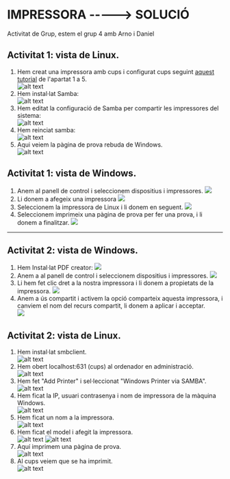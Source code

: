 # IMPRESSORA -----> SOLUCIÓ
Activitat de Grup, estem el grup 4 amb Arno i Daniel
## Activitat 1: vista de Linux.
1. Hem creat una impressora amb cups i configurat cups seguint [aquest tutorial](https://github.com/XaSaFa/MP04/blob/main/uf3/compartir_impresora_linux.md) de l'apartat 1 a 5. <br>
![alt text](image.png)
2. Hem instal·lat Samba: <br>
![alt text](image-1.png)
3. Hem editat la configuració de Samba per compartir les impressores del sistema: <br>
![alt text](image-2.png)
4. Hem reinciat samba: <br>
![alt text](image-3.png)
5. Aqui veiem la pàgina de prova rebuda de Windows. <br>
![alt text](image-4.png)

## Activitat 1: vista de Windows.
1. Anem al panell de control i seleccionem dispositius i impressores.
![](panelcontrolç.JPG)
2. Li donem a afegeix una impressora
![](Captura12.JPG)
3. Seleccionem la impressora de Linux i li donem en seguent.
![](Captura7.JPG)
4. Seleccionem imprimeix una pàgina de prova per fer una prova, i li donem a finalitzar.
![](Captura8.JPG)

---------------

## Activitat 2: vista de Windows. 
1. Hem Instal·lat PDF creator:
![](Captura.JPG)
2. Anem a al panell de control i seleccionem dispositius i impressores.
![](panelcontrolç.JPG)
3. Li hem fet clic dret a la nostra impressora i li donem a propietats de la impressora.
![](Captura3.JPG)
4. Anem a ús compartit i activem la opció comparteix aquesta impressora, i canviem el nom del recurs compartit, li donem a aplicar i acceptar. <br>
![](Captura4.JPG)

## Activitat 2: vista de Linux.
1. Hem instal·lat smbclient. <br>
![alt text](image-6.png)
2. Hem obert localhost:631 (cups) al ordenador en administració. <br>
![alt text](image-5.png)
3. Hem fet "Add Printer" i sel·leccionat "Windows Printer via SAMBA". <br>
![alt text](image-7.png)
4. Hem ficat la IP, usuari contrasenya i nom de impressora de la màquina Windows. <br>
![alt text](image-8.png)
5. Hem ficat un nom a la impressora. <br>
![alt text](image-9.png)
6. Hem ficat el model i afegit la impressora. <br>
![alt text](image-13.png)
![alt text](image-11.png)
7. Aquí imprimem una pàgina de prova. <br>
![alt text](image-15.png)
8. Al cups veiem que se ha imprimit. <br>
![alt text](image-10.png)
